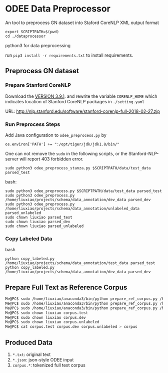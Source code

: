 # ODEE Data Preprocessor
An tool to preprocess GN dataset into Staford CoreNLP XML output format 

```
export SCRIPTPATH=$(pwd)
cd ./dataprocessor
```

python3 for data preprocessing

run `pip3 install -r requirements.txt` to install requirements.

## Preprocess GN dataset

### Prepare Stanford CoreNLP
Download the [VERSION 3.9.1](https://stanfordnlp.github.io/CoreNLP/history.html).
and rewrite the variable `CORENLP_HOME` which indicates location of Stanford CoreNLP packages in `./setting.yaml`

URL:
http://nlp.stanford.edu/software/stanford-corenlp-full-2018-02-27.zip

### Run Preprocess Steps
Add Java configuration to `odee_preprocess.py` by
```
os.environ['PATH'] += ":/opt/tiger/jdk/jdk1.8/bin/"
```

One can not remove the `sudo` in the following scripts, or the Stanford-NLP-server will report 403 forbidden error.

`
sudo python3 odee_preprocess_stanza.py $SCRIPTPATH/data/test_data parsed_test
`

bash:
```
sudo python3 odee_preprocess.py $SCRIPTPATH/data/test_data parsed_test
sudo python3 odee_preprocess.py /home/liuxiao/projects/schema/data_annotation/dev_data parsed_dev
sudo python3 odee_preprocess.py /home/liuxiao/projects/schema/data_annotation/unlabeled_data parsed_unlabeled
sudo chown liuxiao parsed_test
sudo chown liuxiao parsed_dev
sudo chown liuxiao parsed_unlabeled
```

### Copy Labeled Data
bash
```
python copy_labeled.py /home/liuxiao/projects/schema/data_annotation/test_data parsed_test
python copy_labeled.py /home/liuxiao/projects/schema/data_annotation/dev_data parsed_dev
```

## Prepare Full Text as Reference Corpus
```bash
Me@PC$ sudo /home/liuxiao/anaconda3/bin/python prepare_ref_corpus.py /home/liuxiao/projects/schema/data_annotation/test_data corpus.test &> corpus_test.log &
Me@PC$ sudo /home/liuxiao/anaconda3/bin/python prepare_ref_corpus.py /home/liuxiao/projects/schema/data_annotation/dev_data corpus.dev &> corpus_dev.log &
Me@PC$ sudo /home/liuxiao/anaconda3/bin/python prepare_ref_corpus.py /home/liuxiao/projects/schema/data_annotation/unlabeled_data corpus.unlabeled &> corpus_unlabeled.log &
Me@PC$ sudo chown liuxiao corpus.test
Me@PC$ sudo chown liuxiao corpus.dev
Me@PC$ sudo chown liuxiao corpus.unlabeled
Me@PC$ cat corpus.test corpus.dev corpus.unlabeled > corpus
```

## Produced Data
1. `*.txt`: original text
2. `*.json`: json-style ODEE input
3. `corpus.*`: tokenized full text corpus
